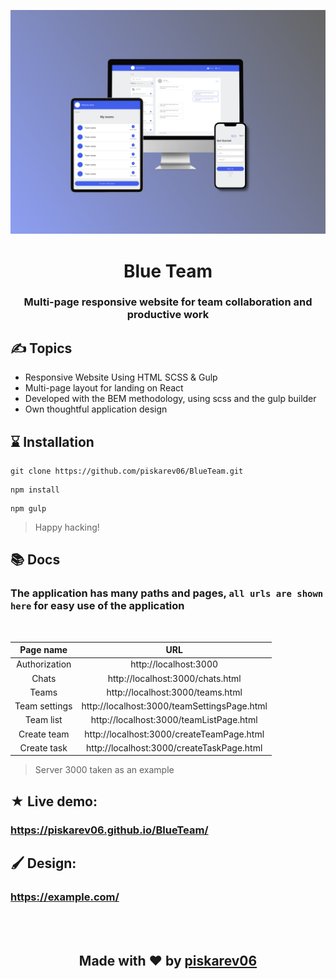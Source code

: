 ![preview img](/cover.png)
<h1 align="center">Blue Team</h1>
<h3 align="center">
  Multi-page responsive website for team collaboration and productive work
</h3>

## ✍ Topics
- Responsive Website Using HTML SCSS & Gulp
- Multi-page layout for landing on React
- Developed with the BEM methodology, using scss and the gulp builder
- Own thoughtful application design

## ⌛ Installation
```
git clone https://github.com/piskarev06/BlueTeam.git
```
```
npm install
```
```
npm gulp
```

> Happy hacking!

## 📚 Docs
### The application has many paths and pages, `all urls are shown here` for easy use of the application

<br />

|   Page name     |      URL                                    |
| :-------------: |:-------------------------------------------:|
|Authorization    | http://localhost:3000                       |
| Chats           | http://localhost:3000/chats.html            |
| Teams           | http://localhost:3000/teams.html            |
| Team settings   | http://localhost:3000/teamSettingsPage.html |
| Team list       | http://localhost:3000/teamListPage.html     |
| Create team     | http://localhost:3000/createTeamPage.html   |
| Create task     | http://localhost:3000/createTaskPage.html   |
> Server 3000 taken as an example

## ★ Live demo: 
### https://piskarev06.github.io/BlueTeam/

## 🖌 Design: 
### https://example.com/

<br />
<br />

<h2 align="center">Made with ❤ by <a href="https://github.com/piskarev06/">piskarev06</a></h1>


